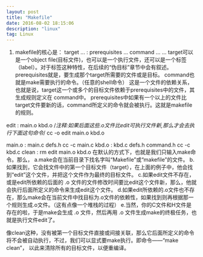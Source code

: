 ```yaml
---
layout: post
title: "Makefile"
date: 2016-08-02 18:15:06 
description: "linux"
tag: Linux
---
```



1. makefile的核心是：
target ... : prerequisites ...
	command
	...
	...
target可以是一个object file(目标文件)，也可以是一个执行文件，还可以是一个标签（label）。对于标签这种特性，在后续的“伪目标”章节中会有叙述。
prerequisites就是，要生成那个target所需要的文件或是目标。
command也就是make需要执行的命令。（任意的shell命令）
这是一个文件的依赖关系，也就是说，target这一个或多个的目标文件依赖于prerequisites中的文件，其生成规则定义在 command中。
prerequisites中如果有一个以上的文件比target文件要新的话，command所定义的命令就会被执行。这就是makefile的规则。

edit : main.o kbd.o    /*注释:如果后面这些.o文件比edit可执行文件新,那么才会去执行下面这句命令*/
	cc -o edit main.o kbd.o 

main.o : main.c defs.h
	cc -c main.c
kbd.o : kbd.c defs.h command.h
	cc -c kbd.c
clean :
	rm edit main.o kbd.o 
在默认的方式下，也就是我们只输入make命令。那么，
a.make会在当前目录下找名字叫“Makefile”或“makefile”的文件。
b.如果找到，它会找文件中的第一个目标文件（target），在上面的例子中，他会找到“edit”这个文件，并把这个文件作为最终的目标文件。
c.如果edit文件不存在，或是edit所依赖的后面的 .o 文件的文件修改时间要比edit这个文件新，那么，他就会执行后面所定义的命令来生成edit这个文件。
d.如果edit所依赖的.o文件也不存在，那么make会在当前文件中找目标为.o文件的依赖性，如果找到则再根据那一个规则生成.o文件。（这有点像一个堆栈的过程）
e.当然，你的C文件和H文件是存在的啦，于是make会生成 .o 文件，然后再用 .o 文件生成make的终极任务，也就是执行文件edit了。

像clean这种，没有被第一个目标文件直接或间接关联，那么它后面所定义的命令将不会被自动执行，不过，我们可以显式要make执行。即命令——“make clean”，
以此来清除所有的目标文件，以便重编译。

